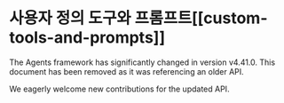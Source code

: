 <!--Copyright 2023 The HuggingFace Team. All rights reserved.

Licensed under the Apache License, Version 2.0 (the "License"); you may not use this file except in compliance with
the License. You may obtain a copy of the License at

http://www.apache.org/licenses/LICENSE-2.0

Unless required by applicable law or agreed to in writing, software distributed under the License is distributed on
an "AS IS" BASIS, WITHOUT WARRANTIES OR CONDITIONS OF ANY KIND, either express or implied. See the License for the
specific language governing permissions and limitations under the License.
-->

# 사용자 정의 도구와 프롬프트[[custom-tools-and-prompts]]

<Tip warning={true}>

The Agents framework has significantly changed in version v4.41.0.
This document has been removed as it was referencing an older API.

We eagerly welcome new contributions for the updated API.

</Tip>
